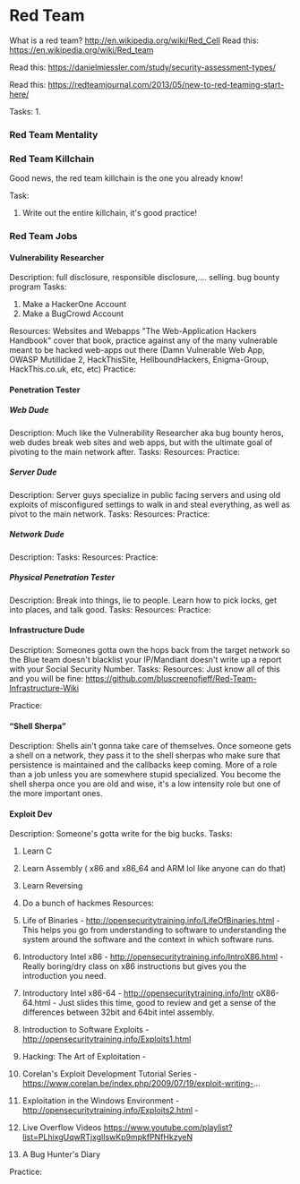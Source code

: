 # Red Team

What is a red team?
http://en.wikipedia.org/wiki/Red_Cell
Read this: https://en.wikipedia.org/wiki/Red_team

Read this: https://danielmiessler.com/study/security-assessment-types/

Read this: https://redteamjournal.com/2013/05/new-to-red-teaming-start-here/

Tasks:
1. 


### Red Team Mentality

### Red Team Killchain
Good news, the red team killchain is the one you already know! 

Task: 
1. Write out the entire killchain, it's good practice!

### Red Team Jobs

#### Vulnerability Researcher
Description: full disclosure, responsible disclosure,.... selling.  bug bounty program
Tasks:
1. Make a HackerOne Account
2. Make a BugCrowd Account

Resources:
Websites and Webapps
 "The Web-Application Hackers Handbook" cover that book, practice against any of the many vulnerable meant to be hacked web-apps out there (Damn Vulnerable Web App, OWASP Mutillidae 2, HackThisSite, HellboundHackers, Enigma-Group, HackThis.co.uk, etc, etc)
Practice: 
#### Penetration Tester 
##### Web Dude
Description:
Much like the Vulnerability Researcher aka bug bounty heros, web dudes break web sites and web apps, but with the ultimate goal of pivoting to the main network after.
Tasks:
Resources:
Practice:
##### Server Dude
Description: Server guys specialize in public facing servers and using old exploits of misconfigured settings to walk in and steal everything, as well as pivot to the main network. 
Tasks:
Resources:
Practice:
##### Network Dude
Description:
Tasks:
Resources:
Practice:
##### Physical Penetration Tester
Description: Break into things, lie to people. Learn how to pick locks, get into places, and talk good. 
Tasks:
Resources:
Practice:
#### Infrastructure Dude 
Description: Someones gotta own the hops back from the target network so the Blue team doesn't blacklist your IP/Mandiant doesn't write up a report with your Social Security Number.
Tasks:
Resources: Just know all of this and you will be fine:
https://github.com/bluscreenofjeff/Red-Team-Infrastructure-Wiki

Practice:


#### “Shell Sherpa”
Description: Shells ain't gonna take care of themselves. Once someone gets a shell on a network, they pass it to the shell sherpas who make sure that persistence is maintained and the callbacks keep coming. More of a role than a job unless you are somewhere stupid specialized. 
You become the shell sherpa once you are old and wise, it's a low intensity role but one of the more important ones. 

#### Exploit Dev
Description: Someone's gotta write for the big bucks. 
Tasks:
1. Learn C
2. Learn Assembly ( x86 and x86_64 and ARM lol like anyone can do that)
3. Learn Reversing
4. Do a bunch of hackmes
Resources:
1. Life of Binaries - http://opensecuritytraining.info/LifeOfBinaries.html - This helps you go from understanding to software to understanding the system around the software and the context in which software runs. 
2. Introductory Intel x86 - http://opensecuritytraining.info/IntroX86.html - Really boring/dry class on x86 instructions but gives you the introduction you need.
3. Introductory Intel x86-64 - http://opensecuritytraining.info/Intr oX86-64.html - Just slides this time, good to review and get a sense of the differences between 32bit and 64bit intel assembly.

1. Introduction to Software Exploits - http://opensecuritytraining.info/Exploits1.html 
2. Hacking: The Art of Exploitation -
3. Corelan's Exploit Development Tutorial Series - https://www.corelan.be/index.php/2009/07/19/exploit-writing-...
4. Exploitation in the Windows Environment - http://opensecuritytraining.info/Exploits2.html - 
5. Live Overflow Videos https://www.youtube.com/playlist?list=PLhixgUqwRTjxglIswKp9mpkfPNfHkzyeN
5. A Bug Hunter's Diary

Practice: 


